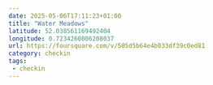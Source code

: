 ```yaml
---
date: 2025-05-06T17:11:23+01:00
title: "Water Meadows"
latitude: 52.038561169492404
longitude: 0.7234260806208037
url: https://foursquare.com/v/505d5b64e4b033df39c0ed81
category: checkin
tags:
 - checkin
---
```


